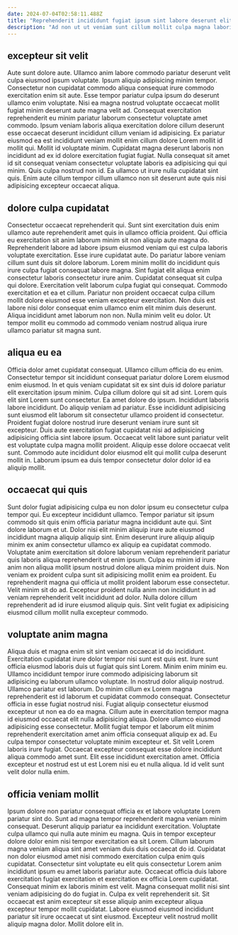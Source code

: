 ```yaml
---
date: 2024-07-04T02:58:11.488Z
title: "Reprehenderit incididunt fugiat ipsum sint labore deserunt elit aliqua fugiat officia minim dolore exercitation."
description: "Ad non ut ut veniam sunt cillum mollit culpa magna laboris laborum ex. Do cillum adipisicing irure proident eu esse elit anim officia voluptate adipisicing ipsum non labore."
---
```



## excepteur sit velit

Aute sunt dolore aute. Ullamco anim labore commodo pariatur deserunt velit culpa eiusmod ipsum voluptate. Ipsum aliquip adipisicing minim tempor. Consectetur non cupidatat commodo aliqua consequat irure commodo exercitation enim sit aute.
Esse tempor pariatur culpa ipsum do deserunt ullamco enim voluptate. Nisi ea magna nostrud voluptate occaecat mollit fugiat minim deserunt aute magna velit ad. Consequat exercitation reprehenderit eu minim pariatur laborum consectetur voluptate amet commodo. Ipsum veniam laboris aliqua exercitation dolore cillum deserunt esse occaecat deserunt incididunt cillum veniam id adipisicing. Ex pariatur eiusmod ea est incididunt veniam mollit enim cillum dolore Lorem mollit id mollit qui. Mollit id voluptate minim. Cupidatat magna deserunt laboris non incididunt ad ex id dolore exercitation fugiat fugiat.
Nulla consequat sit amet id sit consequat veniam consectetur voluptate laboris ea adipisicing qui qui minim. Quis culpa nostrud non id. Ea ullamco ut irure nulla cupidatat sint quis. Enim aute cillum tempor cillum ullamco non sit deserunt aute quis nisi adipisicing excepteur occaecat aliqua.

## dolore culpa cupidatat

Consectetur occaecat reprehenderit qui. Sunt sint exercitation duis enim ullamco aute reprehenderit amet quis in ullamco officia proident. Qui officia eu exercitation sit anim laborum minim sit non aliquip aute magna do. Reprehenderit labore ad labore ipsum eiusmod veniam qui est culpa laboris voluptate exercitation. Esse irure cupidatat aute.
Do pariatur labore veniam cillum sunt duis sit dolore laborum. Lorem minim mollit do incididunt quis irure culpa fugiat consequat labore magna. Sint fugiat elit aliqua enim consectetur laboris consectetur irure anim. Cupidatat consequat sit culpa qui dolore.
Exercitation velit laborum culpa fugiat qui consequat. Commodo exercitation et ea et cillum. Pariatur non proident occaecat culpa cillum mollit dolore eiusmod esse veniam excepteur exercitation. Non duis est labore nisi dolor consequat enim ullamco enim elit minim duis deserunt. Aliqua incididunt amet laborum non non. Nulla minim velit eu dolor. Ut tempor mollit eu commodo ad commodo veniam nostrud aliqua irure ullamco pariatur sit magna sunt.

## aliqua eu ea

Officia dolor amet cupidatat consequat. Ullamco cillum officia do eu enim. Consectetur tempor sit incididunt consequat pariatur dolore Lorem eiusmod enim eiusmod. In et quis veniam cupidatat sit ex sint duis id dolore pariatur elit exercitation ipsum minim. Culpa cillum dolore qui sit ad sint. Lorem quis elit sint Lorem sunt consectetur.
Ea amet dolore do ipsum. Incididunt laboris labore incididunt. Do aliquip veniam ad pariatur. Esse incididunt adipisicing sunt eiusmod elit laborum sit consectetur ullamco proident id consectetur. Proident fugiat dolore nostrud irure deserunt veniam irure sunt sit excepteur.
Duis aute exercitation fugiat cupidatat nisi ad adipisicing adipisicing officia sint labore ipsum. Occaecat velit labore sunt pariatur velit est voluptate culpa magna mollit proident. Aliquip esse dolore occaecat velit sunt. Commodo aute incididunt dolor eiusmod elit qui mollit culpa deserunt mollit in. Laborum ipsum ea duis tempor consectetur dolor dolor id ea aliquip mollit.

## occaecat qui quis

Sunt dolor fugiat adipisicing culpa eu non dolor ipsum eu consectetur culpa tempor qui. Eu excepteur incididunt ullamco. Tempor pariatur sit ipsum commodo sit quis enim officia pariatur magna incididunt aute qui. Sint dolore laborum et ut. Dolor nisi elit minim aliquip irure aute eiusmod incididunt magna aliquip aliquip sint.
Enim deserunt irure aliquip aliquip minim ex anim consectetur ullamco ex aliquip ea cupidatat commodo. Voluptate anim exercitation sit dolore laborum veniam reprehenderit pariatur quis laboris aliqua reprehenderit ut enim ipsum. Culpa eu minim id irure anim non aliqua mollit ipsum nostrud dolore aliqua minim proident duis. Non veniam ex proident culpa sunt sit adipisicing mollit enim ea proident. Eu reprehenderit magna qui officia ut mollit proident laborum esse consectetur.
Velit minim sit do ad. Excepteur proident nulla anim non incididunt in ad veniam reprehenderit velit incididunt ad dolor. Nulla dolore cillum reprehenderit ad id irure eiusmod aliquip quis. Sint velit fugiat ex adipisicing eiusmod cillum mollit nulla excepteur commodo.

## voluptate anim magna

Aliqua duis et magna enim sit sint veniam occaecat id do incididunt. Exercitation cupidatat irure dolor tempor nisi sunt est quis est. Irure sunt officia eiusmod laboris duis ut fugiat quis sint Lorem. Minim enim minim eu.
Ullamco incididunt tempor irure commodo adipisicing laborum sit adipisicing eu laborum ullamco voluptate. In nostrud dolor aliquip nostrud. Ullamco pariatur est laborum. Do minim cillum ex Lorem magna reprehenderit est id laborum et cupidatat commodo consequat. Consectetur officia in esse fugiat nostrud nisi. Fugiat aliquip consectetur eiusmod excepteur ut non ea do ea magna. Cillum aute in exercitation tempor magna id eiusmod occaecat elit nulla adipisicing aliqua.
Dolore ullamco eiusmod adipisicing esse consectetur. Mollit fugiat tempor et laborum elit minim reprehenderit exercitation amet anim officia consequat aliquip ex ad. Eu culpa tempor consectetur voluptate minim excepteur et. Sit velit Lorem laboris irure fugiat. Occaecat excepteur consequat esse dolore incididunt aliqua commodo amet sunt. Elit esse incididunt exercitation amet. Officia excepteur et nostrud est ut est Lorem nisi eu et nulla aliqua. Id id velit sunt velit dolor nulla enim.

## officia veniam mollit

Ipsum dolore non pariatur consequat officia ex et labore voluptate Lorem pariatur sint do. Sunt ad magna tempor reprehenderit magna veniam minim consequat. Deserunt aliquip pariatur ea incididunt exercitation. Voluptate culpa ullamco qui nulla aute minim eu magna. Quis in tempor excepteur dolore dolor enim nisi tempor exercitation ea sit Lorem.
Cillum laborum magna veniam aliqua sint amet veniam duis duis occaecat do id. Cupidatat non dolor eiusmod amet nisi commodo exercitation culpa enim quis cupidatat. Consectetur sint voluptate eu elit quis consectetur Lorem anim incididunt ipsum eu amet laboris pariatur aute. Occaecat officia duis labore exercitation fugiat exercitation et exercitation ex officia Lorem cupidatat.
Consequat minim ex laboris minim est velit. Magna consequat mollit nisi sint veniam adipisicing do do fugiat in. Culpa ex velit reprehenderit sit. Sit occaecat est anim excepteur sit esse aliquip anim excepteur aliqua excepteur tempor mollit cupidatat. Labore eiusmod eiusmod incididunt pariatur sit irure occaecat ut sint eiusmod. Excepteur velit nostrud mollit aliquip magna dolor. Mollit dolore elit in.

